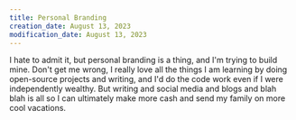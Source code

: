```yaml
---
title: Personal Branding
creation_date: August 13, 2023
modification_date: August 13, 2023
---
```

I hate to admit it, but personal branding is a thing, and I'm trying to build mine. Don't get me wrong, I really love all the things I am learning by doing open-source projects and writing, and I'd do the code work even if I were independently wealthy. But writing and social media and blogs and blah blah is all so I can ultimately make more cash and send my family on more cool vacations.
